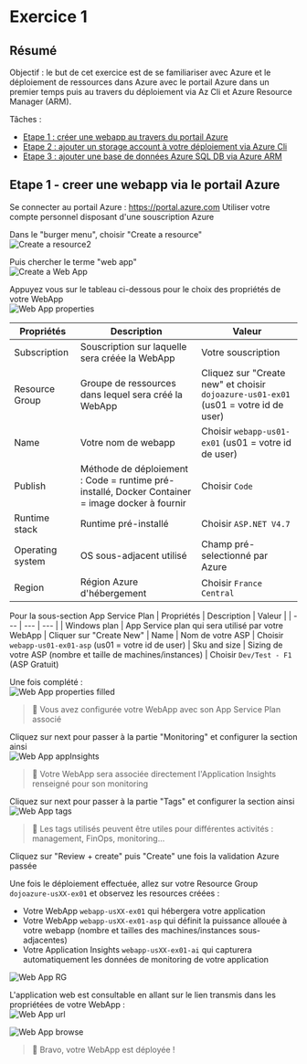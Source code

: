 # Exercice 1
## Résumé
Objectif : le but de cet exercice est de se familiariser avec Azure et le déploiement de ressources dans Azure avec le portail Azure dans un premier temps puis au travers du déploiement via Az Cli et Azure Resource Manager (ARM).

Tâches : 
 - [Etape 1 : créer une webapp au travers du portail Azure](#etape1-creer-une-webapp-via-le-portail-azure)
 - [Etape 2 : ajouter un storage account à votre déploiement via Azure Cli]()
 - [Etape 3 : ajouter une base de données Azure SQL DB via Azure ARM]()

## Etape 1 - creer une webapp via le portail Azure
Se connecter au portail Azure : https://portal.azure.com
Utiliser votre compte personnel disposant d'une souscription Azure

Dans le "burger menu", choisir "Create a resource"  
![Create a resource2](./images/create_resource.PNG)

Puis chercher le terme "web app"  
![Create a Web App](./search_create_webapp.PNG)

Appuyez vous sur le tableau ci-dessous pour le choix des propriétés de votre WebApp  
![Web App properties](https://github.com/mblanquer/azure-automation/blob/prepa_dojo/Exercice1/images/webapp_properties.PNG?raw=true)

| Propriétés | Description | Valeur |
| --- | --- | --- |
| Subscription | Souscription sur laquelle sera créée la WebApp | Votre souscription
| Resource Group | Groupe de ressources dans lequel sera créé la WebApp | Cliquez sur "Create new" et choisir `dojoazure-us01-ex01` (us01 = votre id de user)
| Name | Votre nom de webapp | Choisir `webapp-us01-ex01` (us01 = votre id de user)
| Publish | Méthode de déploiement : Code = runtime pré-installé, Docker Container = image docker à fournir | Choisir `Code`
| Runtime stack | Runtime pré-installé | Choisir `ASP.NET V4.7`
| Operating system | OS sous-adjacent utilisé | Champ pré-selectionné par Azure
| Region | Région Azure d'hébergement | Choisir `France Central`

Pour la sous-section App Service Plan
| Propriétés | Description | Valeur |
| --- | --- | --- |
| Windows plan | App Service plan qui sera utilisé par votre WebApp | Cliquer sur "Create New"
| Name | Nom de votre ASP | Choisir `webapp-us01-ex01-asp` (us01 = votre id de user)
| Sku and size | Sizing de votre ASP (nombre et taille de machines/instances) | Choisir `Dev/Test - F1` (ASP Gratuit)

Une fois complété :  
![Web App properties filled](https://github.com/mblanquer/azure-automation/blob/prepa_dojo/Exercice1/images/webapp_properties_filled.PNG?raw=true)

> 📘 Vous avez configurée votre WebApp avec son App Service Plan associé

Cliquez sur next pour passer à la partie "Monitoring" et configurer la section ainsi  
![Web App appInsights](https://github.com/mblanquer/azure-automation/blob/prepa_dojo/Exercice1/images/webapp_monitoring.PNG?raw=true)

> 📘 Votre WebApp sera associée directement l'Application Insights renseigné pour son monitoring

Cliquez sur next pour passer à la partie "Tags" et configurer la section ainsi  
![Web App tags](https://github.com/mblanquer/azure-automation/blob/prepa_dojo/Exercice1/images/webapp_tags.PNG?raw=true)

> 📘 Les tags utilisés peuvent être utiles pour différentes activités : management, FinOps, monitoring...

Cliquez sur "Review + create" puis "Create" une fois la validation Azure passée

Une fois le déploiement effectuée, allez sur votre Resource Group `dojoazure-usXX-ex01` et observez les resources créées : 
 - Votre WebApp `webapp-usXX-ex01` qui hébergera votre application
 - Votre WebApp `webapp-usXX-ex01-asp` qui définit la puissance allouée à votre webapp (nombre et tailles des machines/instances sous-adjacentes)
 - Votre Application Insights `webapp-usXX-ex01-ai` qui capturera automatiquement les données de monitoring de votre application
  
![Web App RG](https://github.com/mblanquer/azure-automation/blob/prepa_dojo/Exercice1/images/webapp_RG_results.PNG?raw=true)

L'application web est consultable en allant sur le lien transmis dans les propriétées de votre WebApp :  
![Web App url](https://github.com/mblanquer/azure-automation/blob/prepa_dojo/Exercice1/images/webapp_url.PNG?raw=true)
  
![Web App browse](https://github.com/mblanquer/azure-automation/blob/prepa_dojo/Exercice1/images/webapp_browse.PNG?raw=true)
  
> 👏 Bravo, votre WebApp est déployée ! 
